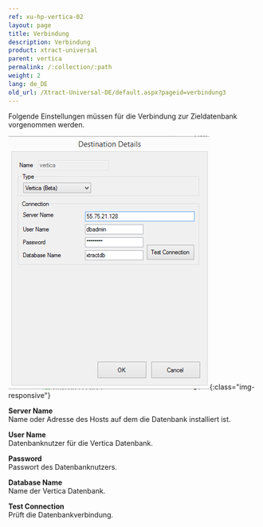 ```yaml
---
ref: xu-hp-vertica-02
layout: page
title: Verbindung
description: Verbindung
product: xtract-universal
parent: vertica
permalink: /:collection/:path
weight: 2
lang: de_DE
old_url: /Xtract-Universal-DE/default.aspx?pageid=verbindung3
---
```


Folgende Einstellungen müssen für die Verbindung zur Zieldatenbank vorgenommen werden.

![XU_Vertica_destination_details](/img/content/XU_Vertica_destination_details.png){:class="img-responsive"}


**Server Name** <br>
Name oder Adresse des Hosts auf dem die Datenbank installiert ist.

**User Name** <br>
Datenbanknutzer für die Vertica Datenbank.

**Password** <br>
Passwort des Datenbanknutzers.

**Database Name** <br>
Name der Vertica Datenbank.
             
**Test Connection** <br>
Prüft die Datenbankverbindung. 